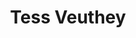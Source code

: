 ---
title: "Tess Veuthey"
presenter_id: tess_veuthey
permalink: /member_full_presentations/tess_veuthey
layout: member_all_presentations
---